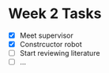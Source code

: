 # Week 2 Tasks

- [x] Meet supervisor
- [x] Constrcuctor robot
- [ ] Start reviewing literature
- [ ] ... 
